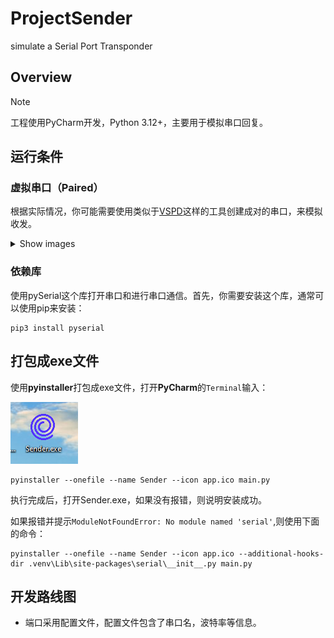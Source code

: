 # ProjectSender

simulate a Serial Port Transponder

## Overview

> [!NOTE]
> 工程使用PyCharm开发，Python 3.12+，主要用于模拟串口回复。

## 运行条件

### 虚拟串口（Paired）

根据实际情况，你可能需要使用类似于[VSPD](https://www.eltima.com/products/vspdxp/)这样的工具创建成对的串口，来模拟收发。

<details>
  <summary>Show images</summary>
  ![](https://raw.githubusercontent.com/zhongwcool/ProjectSender/main/Assets/154402.png)
</details>

### 依赖库

使用pySerial这个库打开串口和进行串口通信。首先，你需要安装这个库，通常可以使用pip来安装：

```shell
pip3 install pyserial
```

## 打包成exe文件

使用**pyinstaller**打包成exe文件，打开**PyCharm**的`Terminal`输入：

![](https://raw.githubusercontent.com/zhongwcool/ProjectSender/main/Assets/app-logo.png)

```shell
pyinstaller --onefile --name Sender --icon app.ico main.py
```

执行完成后，打开Sender.exe，如果没有报错，则说明安装成功。

如果报错并提示`ModuleNotFoundError: No module named 'serial'`,则使用下面的命令：

```shell
pyinstaller --onefile --name Sender --icon app.ico --additional-hooks-dir .venv\Lib\site-packages\serial\__init__.py main.py
```

## 开发路线图

- 端口采用配置文件，配置文件包含了串口名，波特率等信息。